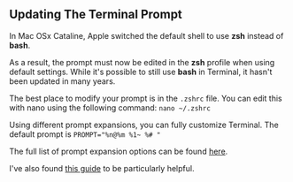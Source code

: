 ## Updating The Terminal Prompt

In Mac OSx Cataline, Apple switched the default shell to use **zsh** instead of **bash**.

As a result, the prompt must now be edited in the **zsh** profile when using default settings. While it's possible to still use **bash** in Terminal, it hasn't been updated in many years.

The best place to modify your prompt is in the `.zshrc` file. You can edit this with nano using the following command: `nano ~/.zshrc` 

Using different prompt expansions, you can fully customize Terminal. The default prompt is `PROMPT="%n@%m %1~ %# "`

The full list of prompt expansion options can be found [here](http://zsh.sourceforge.net/Doc/Release/Prompt-Expansion.html#Prompt-Expansion).

I've also found [this guide](https://scriptingosx.com/2019/06/moving-to-zsh-part-2-configuration-files/) to be particularly helpful.
